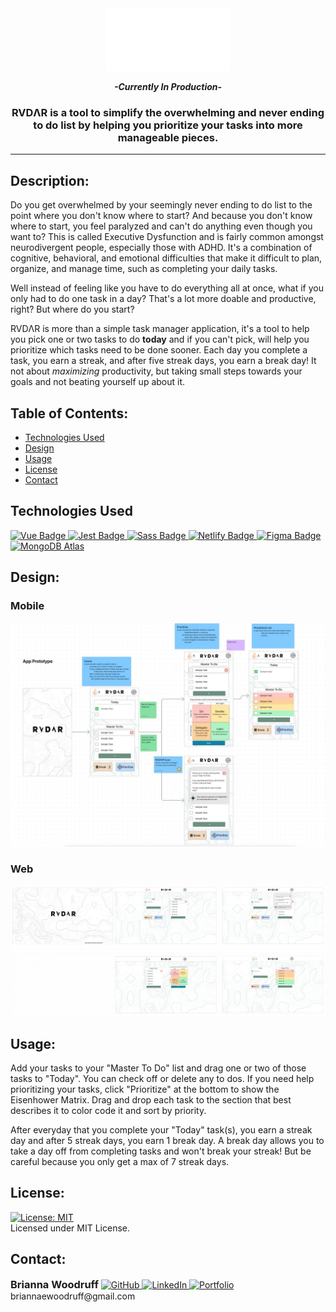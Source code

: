 <div id="header" align="center">
  <img src="src/assets/images/logos/RVDVR-logo-white.svg" width="200"/>

  ***-Currently In Production-***

  <h3>RVDΛR is a tool to simplify the overwhelming and never ending to do list by helping you prioritize your tasks into more manageable pieces.</h3>

  ---
</div>

  ## Description:

  Do you get overwhelmed by your seemingly never ending to do list to the point where you don't know where to start? And because you don't know where to start, you feel paralyzed and can't do anything even though you want to? This is called Executive Dysfunction and is fairly common amongst neurodivergent people, especially those with ADHD. It's a combination of cognitive, behavioral, and emotional difficulties that make it difficult to plan, organize, and manage time, such as completing your daily tasks.  
  
  Well instead of feeling like you have to do everything all at once, what if you only had to do one task in a day? That's a lot more doable and productive, right? But where do you start? 
  
  RVDΛR is more than a simple task manager application, it's a tool to help you pick one or two tasks to do **today** and if you can't pick, will help you prioritize which tasks need to be done sooner. Each day you complete a task, you earn a streak, and after five streak days, you earn a break day! It not about *maximizing* productivity, but taking small steps towards your goals and not beating yourself up about it.


## Table of Contents:

  * [Technologies Used](#technologies)
  * [Design](#design)
  * [Usage](#usage)
  * [License](#license)
  * [Contact](#contact)

## Technologies Used

 <a target="_blank" rel="noopener noreferrer" href="https://vuejs.org/">
    <img src="https://img.shields.io/badge/Vue.js-35495E?style=for-the-badge&logo=vuedotjs&logoColor=4FC08D" alt="Vue Badge" style="max-width: 100%;">
 </a>
 <a target="_blank" rel="noopener noreferrer" href="https://jestjs.io/docs/getting-started">
    <img src="https://img.shields.io/badge/Jest-C21325?style=for-the-badge&logo=jest&logoColor=white" alt="Jest Badge" style="max-width: 100%;">
 </a>
 <a target="_blank" rel="noopener noreferrer" href="https://sass-lang.com/">
    <img src="https://img.shields.io/badge/Sass-CC6699?style=for-the-badge&logo=sass&logoColor=white" alt="Sass Badge" style="max-width: 100%;">
 </a>
 <a target="_blank" rel="noopener noreferrer" href="https://www.netlify.com/">
    <img src="https://img.shields.io/badge/Netlify-00C7B7?style=for-the-badge&logo=netlify&logoColor=white" alt="Netlify Badge" style="max-width: 100%;">
 </a>
 <a target="_blank" rel="noopener noreferrer" href="https://www.figma.com/">
    <img src="https://img.shields.io/badge/Figma-F24E1E?style=for-the-badge&logo=figma&logoColor=white" alt="Figma Badge" style="max-width: 100%;">
 </a>
 <a target="_blank" rel="noopener noreferrer" href="https://www.figma.com/">
    <img src="https://img.shields.io/badge/Canva-%2300C4CC.svg?&style=for-the-badge&logo=Canva&logoColor=white" alt="MongoDB Atlas" style="max-width: 100%;">
 </a>

## Design:

### Mobile

![Mobile Design](./src/assets/images/design/RVDVR-figma-mobile.jpg)

### Web

![Web Design](./src/assets/images/design/RVDVR-figma-web.jpg)

## Usage:

Add your tasks to your "Master To Do" list and drag one or two of those tasks to "Today". You can check off or delete any to dos. If you need help prioritizing your tasks, click "Prioritize" at the bottom to show the Eisenhower Matrix. Drag and drop each task to the section that best describes it to color code it and sort by priority.  

After everyday that you complete your "Today" task(s), you earn a streak day and after 5 streak days, you earn 1 break day. A break day allows you to take a day off from completing tasks and won't break your streak! But be careful because you only get a max of 7 streak days.

## License: 

  [![License: MIT](https://img.shields.io/badge/License-MIT-yellow.svg)](https://opensource.org/licenses/MIT)  
  Licensed under MIT License.

## Contact:

<h3 style="display: inline">Brianna Woodruff </h3>
    <a target="_blank" rel="noopener noreferrer" href="https://github.com/briannawoodruff">
       <img src="https://img.shields.io/badge/GitHub-100000?style=for-the-badge&logo=github&logoColor=white" alt="GitHub" style="max-width: 100%;">
    </a>
    <a target="_blank" rel="noopener noreferrer" href="https://www.linkedin.com/in/briannaewoodruff/">
       <img src="https://img.shields.io/badge/LinkedIn-0077B5?style=for-the-badge&logo=linkedin&logoColor=white" alt="LinkedIn" style="max-width: 100%;">
    </a>
    <a target="_blank" rel="noopener noreferrer" href="https://www.linkedin.com/in/briannaewoodruff/">
       <img src="https://img.shields.io/badge/Portfolio-EA4C89?style=for-the-badge&logo=About.me&logoColor=white" alt="Portfolio" style="max-width: 100%;">
    </a>  
briannaewoodruff@gmail.com
